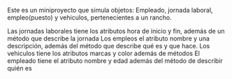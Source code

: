 Este es un miniproyecto que simula objetos: Empleado, jornada laboral, empleo(puesto) y vehiculos, pertenecientes a un rancho.

Las jornadas laborales tiene los atributos hora de inicio y fin, además de un método que describe la jornada
Los empleos el atributo nombre y una descripción, además del método que describe qué es y que hace.
Los vehiculos tiene los atributos marcas y color además de métodos 
El empleado tiene el atributo nombre y edad además del método de describir quién es

